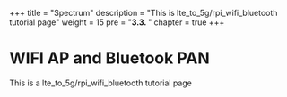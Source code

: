 +++
title = "Spectrum"
description = "This is lte_to_5g/rpi_wifi_bluetooth tutorial page"
weight = 15 
pre = "<b>3.3. </b>"
chapter = true
+++

# WIFI AP and Bluetook PAN

This is a lte_to_5g/rpi_wifi_bluetooth tutorial page

